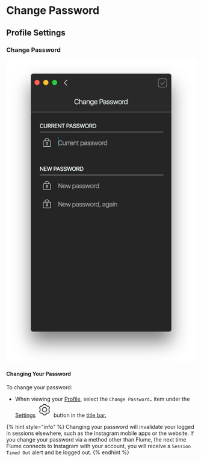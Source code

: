 # Change Password

## Profile Settings

### Change Password

![](../../../.gitbook/assets/profile-password.png)

#### Changing Your Password

To change your password:

* When viewing your [Profile](../), select the `Change Password…` item under the [Settings](./) ![](../../../.gitbook/assets/settings.png) button in the [title bar.](../../../misc/glossary.md#title-bar)

{% hint style="info" %}
Changing your password will invalidate your logged in sessions elsewhere, such as the Instagram mobile apps or the website. If you change your password via a method other than Flume, the next time Flume connects to Instagram with your account, you will receive a `Session Timed Out` alert and be logged out.
{% endhint %}

